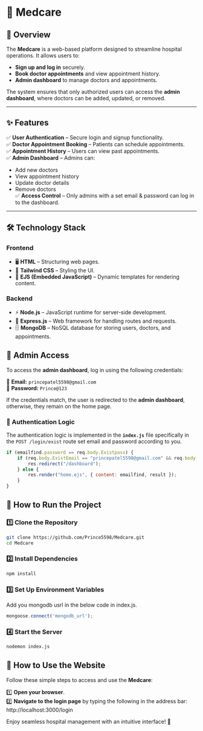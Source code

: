 # 🏥 Medcare 

## 📌 Overview  
The **Medcare** is a web-based platform designed to streamline hospital operations. It allows users to:  
- **Sign up and log in** securely.  
- **Book doctor appointments** and view appointment history.  
- **Admin dashboard** to manage doctors and appointments.  

The system ensures that only authorized users can access the **admin dashboard**, where doctors can be added, updated, or removed.  

---

## ✨ Features  

✅ **User Authentication** – Secure login and signup functionality.  
✅ **Doctor Appointment Booking** – Patients can schedule appointments.  
✅ **Appointment History** – Users can view past appointments.  
✅ **Admin Dashboard** – Admins can:  
   - Add new doctors  
   - View appointment history  
   - Update doctor details  
   - Remove doctors  
✅ **Access Control** – Only admins with a set email & password can log in to the dashboard.  

---

## 🛠 Technology Stack  

### **Frontend**  
- 🖥 **HTML** – Structuring web pages.  
- 🎨 **Tailwind CSS** – Styling the UI.  
- 📜 **EJS (Embedded JavaScript)** – Dynamic templates for rendering content.  

### **Backend**  
- ⚡ **Node.js** – JavaScript runtime for server-side development.  
- 🚀 **Express.js** – Web framework for handling routes and requests.  
- 🗄 **MongoDB** – NoSQL database for storing users, doctors, and appointments.  

## 🔐 Admin Access  

To access the **admin dashboard**, log in using the following credentials:  

📧 **Email:** `princepatel5598@gmail.com`  
🔑 **Password:** `Prince@123`  

If the credentials match, the user is redirected to the **admin dashboard**, otherwise, they remain on the home page.  
### 🔄 Authentication Logic  

The authentication logic is implemented in the **`index.js`** file specifically in the `POST /login/exist` route set email and password according to you.  
```javascript
if (emailfind.password == req.body.Existpass) {
    if (req.body.ExistEmail == "princepatel5598@gmail.com" && req.body.Existpass == "Prince@123") {
        res.redirect("/dashboard");
    } else {
        res.render("home.ejs", { content: emailfind, result });
    }
}
```

## 🚀 How to Run the Project  

### 1️⃣ Clone the Repository  
```sh
git clone https://github.com/Prince5598/Medcare.git
cd Medcare
```
### 2️⃣ Install Dependencies
```sh
npm install
```
### 3️⃣ Set Up Environment Variables
Add you mongodb usrl in the below code in index.js.
```javascript
mongoose.connect('mongodb_url');
```
### 4️⃣ Start the Server
```sh
nodemon index.js
```

## 🚀 How to Use the Website  

Follow these simple steps to access and use the **Medcare**:

1️⃣ **Open your browser**.  
2️⃣ **Navigate to the login page** by typing the following in the address bar: http://localhost:3000/login

Enjoy seamless hospital management with an intuitive interface! 🎉
